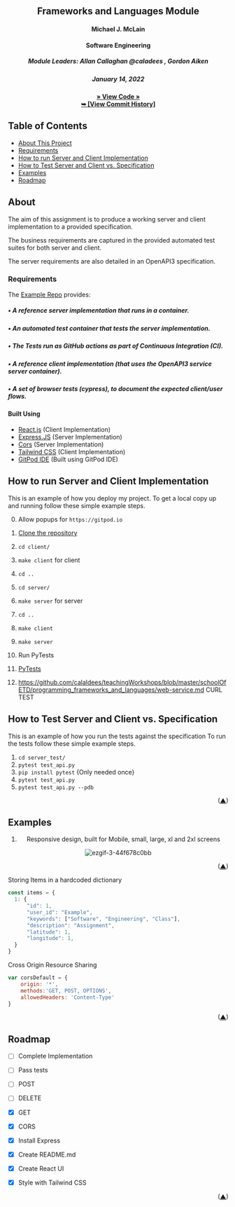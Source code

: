 <div id="top"></div>

<!-- Allan's module -->
<br />
<div align="center">
  <a href="https://github.com/mm1089/frameworks_and_languages_module">
  </a>

<h2 align="center">Frameworks and Languages Module</h2>
  <h4 align="center">Michael J. McLain</h4>
  <h4 align="center">Software Engineering</h4>
  <h5 align="center">Module Leaders: Allan Callaghan @caladees , Gordon Aiken</h5>
  <h5>January 14, 2022</h5>

  <a align="center" href="https://github.com/mm1089/frameworks_and_languages_module"><strong>» View Code »</strong></a>
  <br/>
  <a align="center" href="https://github.com/mm1089/frameworks_and_languages_module/commits/main"><strong>➥ [View Commit History] </strong></a>
</div>


<!-- TOC start -->

## Table of Contents

- [About This Project](#about)
- [Requirements](#requirements)
- [How to run Server and Client Implementation](#how-to-run-server-and-client-implementation)
- [How to Test Server and Client vs. Specification](#how-to-test-server-and-client-vs-specification)
- [Examples](#examples)
- [Roadmap](#roadmap)
<!-- TOC end -->


## About

  <p align="left"> The aim of this assignment is to produce a working server and client implementation to a provided specification.
  <p align="left"> The business requirements are captured in the provided automated test suites for both server and client.</p>
  <p align="left"> The server requirements are also detailed in an OpenAPI3 specification.</p>
</div>

<div align="left">

### Requirements

</div>

<div align="left">

The [Example Repo](https://github.com/calaldees/frameworks_and_languages_module/) provides:
<h5>• A reference server implementation that runs in a container.</h5>
<h5>• An automated test container that tests the server implementation.</h5>
<h5>• The Tests run as GitHub actions as part of Continuous Integration (CI).</h5>
<h5>• A reference client implementation (that uses the OpenAPI3 service server container).</h5>
<h5>• A set of browser tests (cypress), to document the expected client/user flows.</h5>
</div>

#### Built Using

* [React.js](https://reactjs.org/) (Client Implementation)
* [Express.JS](https://expressjs.com/) (Server Implementation)
* [Cors](https://www.npmjs.com/package/cors) (Server Implementation)
* [Tailwind CSS](https://tailwindcss.com/) (Client Implementation)
* [GitPod IDE](https://gitpod.io) (Built using GitPod IDE)



## How to run Server and Client Implementation

This is an example of how you deploy my project.
To get a local copy up and running follow these simple example steps.

0. Allow popups for `https://gitpod.io`
1. [Clone the repository](https://github.com/mm1089/frameworks_and_languages_module)
2. `cd client/`
3. `make client` for client
4. `cd ..`
5. `cd server/`
6. `make server` for server
7. `cd ..`
8.  `make client`
9.  `make server`
10. Run PyTests
11. <a href="#tests">PyTests</a>
  
  
0. https://github.com/calaldees/teachingWorkshops/blob/master/schoolOfETD/programming_frameworks_and_languages/web-service.md CURL TEST

## How to Test Server and Client vs. Specification
<div id="tests"></div>

This is an example of how you run the tests against the specification
To run the tests follow these simple example steps.

1.  `cd server_test/`
2.  `pytest test_api.py`
3.  `pip install pytest` {Only needed once}
4.  `pytest test_api.py`
5.  `pytest test_api.py --pdb`

<p align="right">(<a href="#top">▲</a>)</p>
  
  

## Examples
<div align="center">  
  
1. Responsive design, built for Mobile, small, large, xl and 2xl screens
  
  ![ezgif-3-44f678c0bb](https://user-images.githubusercontent.com/72493335/147995251-84b0a27c-3b91-4551-b394-c039960deab5.gif)
  </div>
  

  <p align="right">(<a href="#top">▲</a>)</p>
  
<div align="left">
  
Storing Items in a hardcoded dictionary
  
```javascript
const items = {
  1: {
      "id": 1,
      "user_id": "Example",
      "keywords": ["Software", "Engineering", "Class"],
      "description": "Assignment",
      "latitude": 1,
      "longitude": 1,
  }
}
```
Cross Origin Resource Sharing
  
```javascript
var corsDefault = {
    origin: '*',
    methods:'GET, POST, OPTIONS',
    allowedHeaders: 'Content-Type'
}
```
  </div>
<p align="right">(<a href="#top">▲</a>)</p>

## Roadmap

- [ ] Complete Implementation 
- [ ] Pass tests
- [ ] POST
- [ ] DELETE
- [x] GET
- [x] CORS
- [x] Install Express
- [x] Create README.md
- [x] Create React UI
- [x] Style with Tailwind CSS


<p align="right">(<a href="#top">▲</a>)</p>

<div id="bottom"></div>
